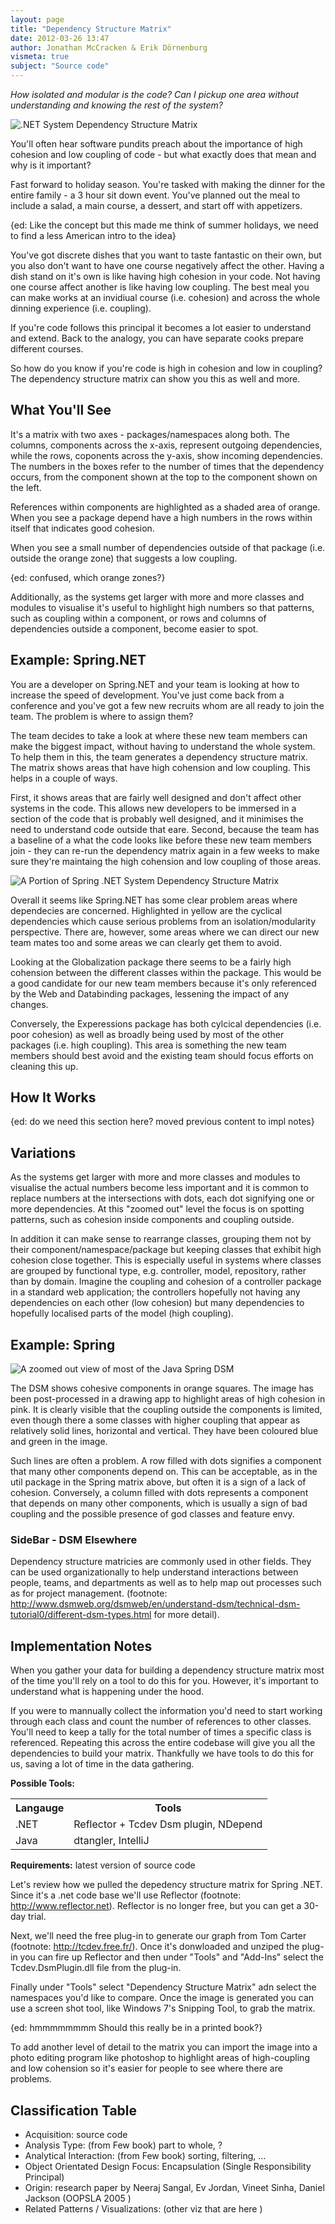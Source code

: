 ```yaml
---
layout: page
title: "Dependency Structure Matrix"
date: 2012-03-26 13:47
author: Jonathan McCracken & Erik Dörnenburg
vismeta: true
subject: "Source code"
---
```


_How isolated and modular is the code?_
_Can I pickup one area without understanding and knowing the rest of the system?_

![.NET System Dependency Structure Matrix](images/dotnet_system_dsm.png)

You'll often hear software pundits preach about the importance of high cohesion and low coupling of code - but what exactly does that mean and why is it important?

Fast forward to holiday season. You're tasked with making the dinner for the entire family - a 3 hour sit down event. You've planned out the meal to include a salad, a main course, a dessert, and start off with appetizers.
                               
{ed: Like the concept but this made me think of summer holidays, we need to find a less American intro to the idea}

You've got discrete dishes that you want to taste fantastic on their own, but you also don't want to have one course negatively affect the other. Having a dish stand on it's own is like having high cohesion in your code. Not having one course affect another is like having low coupling. The best meal you can make works at an invidiual course (i.e. cohesion) and across the whole dinning experience (i.e. coupling).

If you're code follows this principal it becomes a lot easier to understand and extend. Back to the analogy, you can have separate cooks prepare different courses.

So how do you know if you're code is high in cohesion and low in coupling? The dependency structure matrix can show you this as well and more.


## What You'll See

It's a matrix with two axes - packages/namespaces along both. The columns, components across the x-axis, represent outgoing dependencies, while the rows, coponents across the y-axis, show incoming dependencies. The numbers in the boxes refer to the number of times that the dependency occurs, from the component shown at the top to the component shown on the left.

References within components are highlighted as a shaded area of orange. When you see a package depend have a high numbers in the rows within itself that indicates good cohesion. 

When you see a small number of dependencies outside of that package (i.e. outside the orange zone) that suggests a low coupling.

{ed: confused, which orange zones?}

Additionally, as the systems get larger with more and more classes and modules to visualise it's useful to highlight high numbers so that patterns, such as coupling within a component, or rows and columns of dependencies outside a component, become easier to spot.


## Example: Spring.NET

You are a developer on Spring.NET and your team is looking at how to increase the speed of development. You've just come back from a conference and you've got a few new recruits whom are all ready to join the team. The problem is where to assign them?

The team decides to take a look at where these new team members can make the biggest impact, without having to understand the whole system. To help them in this, the team generates a dependency structure matrix. The matrix  shows areas that have high cohension and low coupling. This helps in a couple of ways. 

First, it shows areas that are fairly well designed and don't affect other systems in the code. This allows new developers to be immersed in a section of the code that is probably well designed, and it minimises the need to understand code outside that eare. Second, because the team has a baseline of a what the code looks like before these new team members join - they can re-run the dependency matrix again in a few weeks to make sure they're maintaing the high cohension and low coupling of those areas. 

![ A Portion of Spring .NET System Dependency Structure Matrix](images/spring_dotnet_dsm.png)

Overall it seems like Spring.NET has some clear problem areas where dependecies are concerned. Highlighted in yellow are the cyclical dependencies which cause serious problems from an isolation/modularity perspective. There are, however, some areas where we can direct our new team mates too and some areas we can clearly get them to avoid.

Looking at the Globalization package there seems to be a fairly high cohension between the different classes within the package. This would be a good candidate for our new team members because it's only referenced by the Web and Databinding packages, lessening the impact of any changes.

Conversely, the Experessions package has both cylcical dependencies (i.e. poor cohesion) as well as broadly being used by most of the other packages (i.e. high coupling). This area is something the new team members should best avoid and the existing team should focus efforts on cleaning this up.

## How It Works  

{ed: do we need this section here? moved previous content to impl notes}

                       
## Variations

As the systems get larger with more and more classes and modules to visualise the actual numbers become less important and it is common to replace numbers at the intersections with dots, each dot signifying one or more dependencies. At this "zoomed out" level the focus is on spotting patterns, such as cohesion inside components and coupling outside.   

In addition it can make sense to rearrange classes, grouping them not by their component/namespace/package but keeping classes that exhibit high cohesion close together. This is especially useful in systems where classes are grouped by functional type, e.g. controller, model, repository, rather than by domain. Imagine the coupling and cohesion of a controller package in a standard web application; the controllers hopefully not having any dependencies on each other (low cohesion) but many dependencies to hopefully localised parts of the model (high coupling). 
                      
## Example: Spring

![A zoomed out view of most of the Java Spring DSM](images/spring_zoomed_postprocessed.png)
  
The DSM shows cohesive components in orange squares. The image has been post-processed in a drawing app to highlight areas of high cohesion in pink. It is clearly visible that the coupling outside the components is  limited, even though there a some classes with higher coupling that appear as relatively solid lines, horizontal and vertical. They have been coloured blue and green in the image.

Such lines are often a problem. A row filled with dots signifies a component that many other components depend on. This can be acceptable, as in the util package in the Spring matrix above, but often it is a sign of a lack of cohesion. Conversely, a column filled with dots represents a component that depends on many other components, which is usually a sign of bad coupling and the possible presence of god classes and feature envy. 
                   
 
### SideBar - DSM Elsewhere 
Dependency structure matricies are commonly used in other fields. They can be used organizationally to help understand interactions between people, teams, and departments as well as to help map out processes such as for project management. (footnote: http://www.dsmweb.org/dsmweb/en/understand-dsm/technical-dsm-tutorial0/different-dsm-types.html for more detail).
       
## Implementation Notes
    
When you gather your data for building a dependency structure matrix most of the time you'll rely on a tool to do this for you. However, it's important to understand what is happening under the hood.

If you were to mannually collect the information you'd need to start working through each class and count the number of references to other classes. You'll need to keep a tally for the total number of times a specific class is referenced. Repeating this across the entire codebase will give you all the dependencies to build your matrix. Thankfully we have tools to do this for us, saving a lot of time in the data gathering.

**Possible Tools:**

<table>  
<tr>
	<th>Langauge</th><th>Tools</th>
</tr>
<tr>
	<td>.NET</td><td>Reflector + Tcdev Dsm plugin, NDepend</td>
</tr>
<tr>
	<td>Java</td><td>dtangler, IntelliJ</td>
</tr>
</table>

**Requirements:** latest version of source code

Let's review how we pulled the depedency structure matrix for Spring .NET. Since it's a .net code base we'll use Reflector (footnote: http://www.reflector.net). Reflector is no longer free, but you can get a 30-day trial.

Next, we'll need the free plug-in to generate our graph from Tom Carter (footnote: http://tcdev.free.fr/). Once it's donwloaded and unziped the plug-in you can fire up Reflector and then under "Tools" and "Add-Ins" select the Tcdev.DsmPlugin.dll file from the plug-in.

Finally under "Tools" select "Dependency Structure Matrix" adn select the namespaces you'd like to compare. Once the image is generated you can use a screen shot tool, like Windows 7's Snipping Tool, to grab the matrix.         

{ed: hmmmmmmmm Should this really be in a printed book?}

To add another level of detail to the matrix you can import the image into a photo editing program like photoshop to highlight areas of high-coupling and low cohension so it's easier for people to see where there are problems.

## Classification Table
- Acquisition: source code
- Analysis Type: (from Few book) part to whole, ?
- Analytical Interaction: (from Few book) sorting, filtering, …
- Object Orientated Design Focus: Encapsulation (Single Responsibility Principal)
- Origin: research paper by Neeraj Sangal, Ev Jordan, Vineet Sinha, Daniel Jackson (OOPSLA 2005 )
- Related Patterns / Visualizations: (other viz that are here )